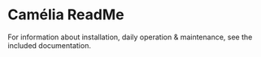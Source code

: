 Camélia ReadMe
==============
For information about installation, daily operation & maintenance, see the included documentation.
